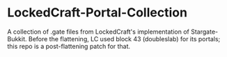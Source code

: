# LockedCraft-Portal-Collection
A collection of .gate files from LockedCraft's implementation of Stargate-Bukkit. Before the flattening, LC used block 43 (doubleslab) for its portals; this repo is a post-flattening patch for that.
